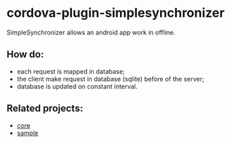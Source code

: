 # cordova-plugin-simplesynchronizer
SimpleSynchronizer allows an android app work in offline.


## How do:
* each request is mapped in database;
* the client make request in database (sqlite) before of the server;
* database is updated on constant interval.


## Related projects:
* [core](https://github.com/aristofanio/simplesynchronizer-core)
* [sample](https://github.com/aristofanio/cordova-plugin-simplesynchronizer-sample)